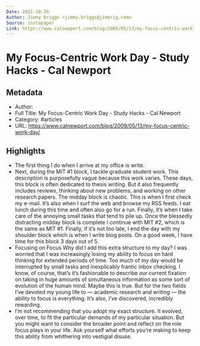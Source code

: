```yaml
---
Date: 2021-10-26
Author: Jimmy Briggs <jimmy.briggs@jimbrig.com>
Source: instapaper
Link: https://www.calnewport.com/blog/2009/05/13/my-focus-centric-work-day/
---
```

# My Focus-Centric Work Day - Study Hacks - Cal Newport

## Metadata
- Author: 
- Full Title: My Focus-Centric Work Day - Study Hacks - Cal Newport
- Category: #articles
- URL: https://www.calnewport.com/blog/2009/05/13/my-focus-centric-work-day/

## Highlights
- The first thing I do when I arrive at my office is write.
- Next, during the MIT #1 block, I tackle graduate student work. This description is purposefully vague because this work varies. These days, this block is often dedicated to thesis writing. But it also frequently includes reviews, thinking about new problems, and working on other research papers.
  The midday block is chaotic. This is when I first check my e-mail. It’s also when I surf the web and browse my RSS feeds. I eat lunch during this time and often also go for a run. Finally, it’s when I take care of the annoying small tasks that tend to pile up.
  Once the blessedly distracting midday block is complete I continue with MIT #2, which is the same as MIT #1.
  Finally, if it’s not too late, I end the day with my shoulder block which is when I write blog posts. On a good week, I have time for this block 3 days out of 5.
- Focusing on Focus
  Why did I add this extra structure to my day? I was worried that I was increasingly losing my ability to focus on hard thinking for extended periods of time. Too much of my day would be interrupted by small tasks and inexplicably frantic inbox checking.
  I know, of course, that’s it’s fashionable to describe our current fixation on taking in huge amounts of simultaneous information as some sort of evolution of the human mind. Maybe this is true. But for the two fields I’ve devoted my young life to — academic research and writing — the ability to focus is everything. It’s also, I’ve discovered, incredibly rewarding.
- I’m not recommending that you adopt my exact structure. It evolved, over time, to fit the particular demands of my particular situation. But you might want to consider the broader point and reflect on the role focus plays in your life. Ask yourself what efforts you’re making to keep this ability from whithering into vestigial disuse.
